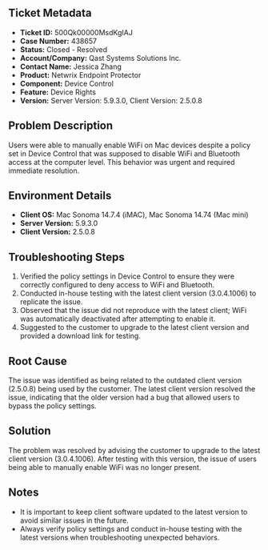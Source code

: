 ## Ticket Metadata
- **Ticket ID:** 500Qk00000MsdKgIAJ
- **Case Number:** 438657
- **Status:** Closed - Resolved
- **Account/Company:** Qast Systems Solutions Inc.
- **Contact Name:** Jessica Zhang
- **Product:** Netwrix Endpoint Protector
- **Component:** Device Control
- **Feature:** Device Rights
- **Version:** Server Version: 5.9.3.0, Client Version: 2.5.0.8

## Problem Description
Users were able to manually enable WiFi on Mac devices despite a policy set in Device Control that was supposed to disable WiFi and Bluetooth access at the computer level. This behavior was urgent and required immediate resolution.

## Environment Details
- **Client OS:** Mac Sonoma 14.7.4 (iMAC), Mac Sonoma 14.74 (Mac mini)
- **Server Version:** 5.9.3.0
- **Client Version:** 2.5.0.8

## Troubleshooting Steps
1. Verified the policy settings in Device Control to ensure they were correctly configured to deny access to WiFi and Bluetooth.
2. Conducted in-house testing with the latest client version (3.0.4.1006) to replicate the issue.
3. Observed that the issue did not reproduce with the latest client; WiFi was automatically deactivated after attempting to enable it.
4. Suggested to the customer to upgrade to the latest client version and provided a download link for testing.

## Root Cause
The issue was identified as being related to the outdated client version (2.5.0.8) being used by the customer. The latest client version resolved the issue, indicating that the older version had a bug that allowed users to bypass the policy settings.

## Solution
The problem was resolved by advising the customer to upgrade to the latest client version (3.0.4.1006). After testing with this version, the issue of users being able to manually enable WiFi was no longer present.

## Notes
- It is important to keep client software updated to the latest version to avoid similar issues in the future.
- Always verify policy settings and conduct in-house testing with the latest versions when troubleshooting unexpected behaviors.